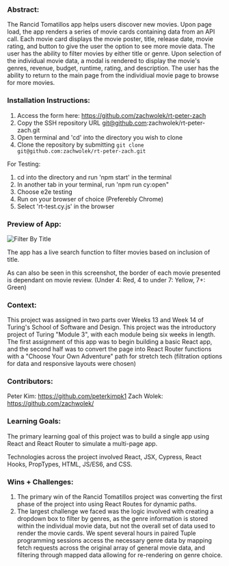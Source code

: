 ### Abstract:
[//]: <> (Briefly describe what you built and its features. What problem is the app solving? How does this application solve that problem?)
The Rancid Tomatillos app helps users discover new movies. Upon page load, the app renders a series of movie cards containing data from an API call. Each movie card displays the movie poster, title, release date, movie rating, and button to give the user the option to see more movie data. The user has the ability to filter movies by either title or genre. Upon selection of the individual movie data, a modal is rendered to display the movie's genres, revenue, budget, runtime, rating, and description. The user has the ability to return to the main page from the individiual movie page to browse for more movies. 

### Installation Instructions:
[//]: <> (What steps does a person have to take to get your app cloned down and running?)
1) Access the form here: https://github.com/zachwolek/rt-peter-zach
2) Copy the SSH repository URL git@github.com:zachwolek/rt-peter-zach.git
3) Open terminal and 'cd' into the directory you wish to clone 
4) Clone the repository by submitting `git clone git@github.com:zachwolek/rt-peter-zach.git`

For Testing:
1) cd into the directory and run 'npm start' in the terminal
2) In another tab in your terminal, run 'npm run cy:open" 
3) Choose e2e testing
4) Run on your browser of choice (Preferebly Chrome)
5) Select 'rt-test.cy.js' in the browser

### Preview of App:
[//]: <> (Provide ONE gif or screenshot of your application - choose the "coolest" piece of functionality to show off.)
![Filter By Title](https://github.com/user-attachments/assets/504c0d16-e749-4998-afdd-286dfc7b8cd6)

The app has a live search function to filter movies based on inclusion of title. 

As can also be seen in this screenshot, the border of each movie presented is dependant on movie review. (Under 4: Red, 4 to under 7: Yellow, 7+: Green)

### Context:
[//]: <> (Give some context for the project here. How long did you have to work on it? How far into the Turing program are you?)
This project was assigned in two parts over Weeks 13 and Week 14 of Turing's School of Software and Design. This project was the introductory project of Turing "Module 3", with each module being six weeks in length. The first assignment of this app was to begin building a basic React app, and the second half was to convert the page into React Router functions with a "Choose Your Own Adventure" path for stretch tech (filtration options for data and responsive layouts were chosen) 

### Contributors:
[//]: <> (Who worked on this application? Link to their GitHubs.)
Peter Kim: https://github.com/peterkimpk1
Zach Wolek: https://github.com/zachwolek/

### Learning Goals:
[//]: <> (What were the learning goals of this project? What tech did you work with?)
The primary learning goal of this project was to build a single app using React and React Router to simulate a multi-page app.  

Technologies across the project involved React, JSX, Cypress, React Hooks, PropTypes, HTML, JS/ES6, and CSS. 


### Wins + Challenges:
[//]: <> (What are 2-3 wins you have from this project? What were some challenges you faced - and how did you get over them?)
1) The primary win of the Rancid Tomatillos project was converting the first phase of the project into using React Routes for dynamic paths. 
2) The largest challenge we faced was the logic involved with creating a dropdown box to filter by genres, as the genre information is stored within the individual movie data, but not the overall set of data used to render the movie cards. We spent several hours in paired Tuple programming sessions access the necessary genre data by mapping fetch requests across the original array of general movie data, and filtering through mapped data allowing for re-rendering on genre choice. 
